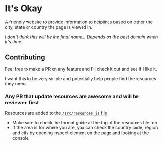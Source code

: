 # It's Okay
A friendly website to provide information to helplines based on either the city, state or country the page is viewed in.

*I don't think this will be the final name... Depends on the best domain when it's time.*

## Contributing
Feel free to make a PR on any feature and I'll check it out and see if I like it.

I want this to be very simple and potentially help people find the resources they need.

### **Any PR that update resources are awesome and will be reviewed first**

Resources are added to the [`/src/resources.js` file](https://github.com/zacimac/its-okay/blob/main/src/resources.js)
- Make sure to check the format guide at the top of the resources file too.
- If the area is for where you are, you can check the country code, region and city by opening inspect element on the page and looking at the console.